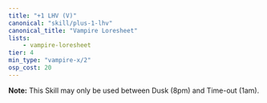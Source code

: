 ```yaml
---
title: "+1 LHV (V)"
canonical: "skill/plus-1-lhv"
canonical_title: "Vampire Loresheet"
lists:
    - vampire-loresheet
tier: 4
min_type: "vampire-x/2"
osp_cost: 20
---
```

**Note:** This Skill may only be used between Dusk (8pm) and Time-out (1am).